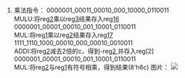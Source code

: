 1. 乘法指令：
    0000001_00011_00010_000_10000_0110011       
    MULU:将reg[2](c)乘以reg[3](b)结果存入reg[16](8‘h84)
    0000001_00001_00010_001_10001_0110011       
    MUL:将reg[1](-9)乘以reg[2](c)结果存入reg[17](-8'h94,即32'hffff_ff94)
    1111_1110_1000_00010_000_00010_0010011      
    ADDI:将reg[2](c)减去2倍的c，得到-reg[2](-c,即32‘hffff_fff4),并存入reg[2]
    0000001_00001_00010_001_10001_0110011       
    MUL:将reg[2](-c)与reg[1](-9)有符号相乘，得到结果(8'h6c)
图片：
![](乘法.png)